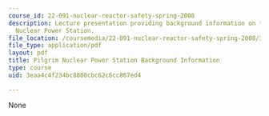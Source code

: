 ```yaml
---
course_id: 22-091-nuclear-reactor-safety-spring-2008
description: Lecture presentation providing background information on the Pilgrim
  Nuclear Power Station.
file_location: /coursemedia/22-091-nuclear-reactor-safety-spring-2008/3eaa4c4f234bc8080cbc62c6cc867ed4_MIT22_091S08_lec18.pdf
file_type: application/pdf
layout: pdf
title: Pilgrim Nuclear Power Station Background Information
type: course
uid: 3eaa4c4f234bc8080cbc62c6cc867ed4

---
```

None